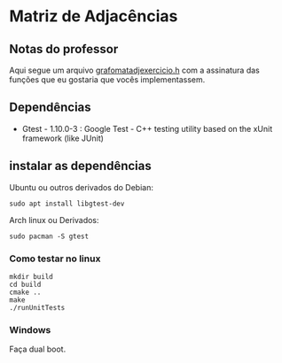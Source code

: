 # Matriz de Adjacências

## Notas do professor

Aqui segue um arquivo [grafomatadjexercicio.h](https://github.com/eduardolfalcao/edii/blob/master/src/grafos/grafomatadjexercicio.h)
com a assinatura das funções que eu gostaria que vocês implementassem.

## Dependências

 - Gtest - 1.10.0-3 : Google Test -
   C++ testing utility based on the xUnit framework (like JUnit)

## instalar as dependências

Ubuntu ou outros derivados do Debian:

```shell
sudo apt install libgtest-dev 
```

Arch linux ou Derivados:

```shell
sudo pacman -S gtest
```

### Como testar no linux

```shell
mkdir build
cd build
cmake ..
make 
./runUnitTests
```

### Windows
Faça dual boot.

